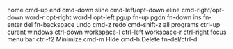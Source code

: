home	cmd-up
end	cmd-down
sline	cmd-left/opt-down
eline	cmd-right/opt-down
word-r	opt-right
word-l	opt-left
pgup	fn-up
pgdn	fn-down
ins	fn-enter
del	fn-backspace
undo	cmd-z
redo	cmd-shift-z
all programs	ctrl-up
curent windows	ctrl-down
workspace-l	ctrl-left
workspace-r	ctrl-right
focus menu bar	ctrl-f2
Minimize	cmd-m
Hide	cmd-h
Delete	fn-del/ctrl-d